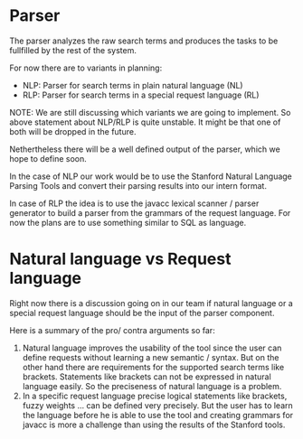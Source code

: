 Parser
======

The parser analyzes the raw search terms and produces the tasks to be fullfilled by the rest of the system.

For now there are to variants in planning:
- NLP: Parser for search terms in plain natural language (NL)
- RLP: Parser for search terms in a special request language (RL)

NOTE: We are still discussing which variants we are going to implement. So above statement about NLP/RLP is quite unstable. It might be that one of both will be dropped in the future.

Nethertheless there will be a well defined output of the parser, which we hope to define soon.	

In the case of NLP our work would be to use the Stanford Natural Language Parsing Tools and convert their parsing results into our intern format.

In case of RLP the idea is to use the javacc lexical scanner / parser generator to build a parser from the grammars of the request language. For now the plans are to use something similar to SQL as language.

Natural language vs Request language
====================================

Right now there is a discussion going on in our team if natural language or a special request language should be the input of the parser component.

Here is a summary of the pro/ contra arguments so far:
1. Natural language improves the usability of the tool since the user can define requests without learning a new semantic / syntax.
But on the other hand there are requirements for the supported search terms like brackets. Statements like brackets can not be expressed in natural language easily. So the preciseness of natural language is a problem.
2. In a specific request language precise logical statements like brackets, fuzzy weights ... can be defined very precisely. 
But the user has to learn the language before he is able to use the tool and creating grammars for javacc is more a challenge than using the results of the Stanford tools.
  
